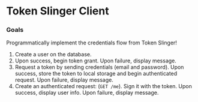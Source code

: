 # Token Slinger Client

### Goals

Programmatically implement the credentials flow from Token Slinger!

1. Create a user on the database.
2. Upon success, begin token grant. Upon failure, display message.
3. Request a token by sending credentials (email and password). Upon
   success, store the token to local storage and begin authenticated
   request. Upon failure, display message.
4. Create an authenticated request: (`GET /me`). Sign it with the token.
   Upon success, display user info. Upon failure, display message.
